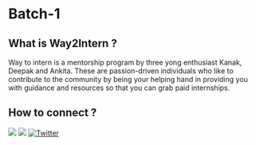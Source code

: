 # Batch-1

## What is Way2Intern ?
Way to intern is a mentorship program by three yong enthusiast Kanak, Deepak and Ankita. These are passion-driven individuals who like to contribute to the community by being your helping hand in providing you with guidance and resources so that you can grab paid internships.

## How to connect ?

<a href="https://www.linkedin.com/company/way2intern/"><img src="https://img.shields.io/badge/LinkedIn-0077B5?style=for-the-badge&logo=linkedin&logoColor=white"></a> 
<a href="mailto:way2intern2022@gmail.com"><img src="https://img.shields.io/badge/Gmail-D14836?style=for-the-badge&logo=gmail&logoColor=white"></a> 
<a href="https://twitter.com/Way2Intern"><img alt="Twitter" src="https://img.shields.io/badge/-Twitter-00acee?style=for-the-badge&logo=twitter&logoColor=white"></a>
